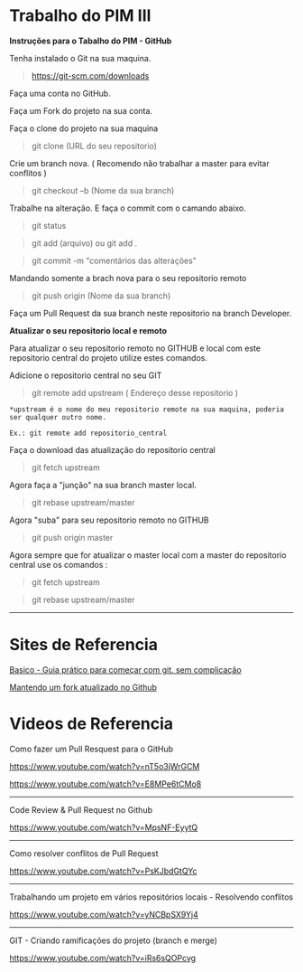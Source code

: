 # Trabalho do PIM III

**Instruções para o Tabalho do PIM - GitHub**

Tenha instalado o Git na sua maquina.

> https://git-scm.com/downloads

Faça uma conta no GitHub.

Faça um Fork do projeto na sua conta.

Faça o clone do projeto na sua maquina

> git clone (URL do seu repositorio)

Crie um branch nova. ( Recomendo não trabalhar a master para evitar conflitos )

> git checkout –b (Nome da sua branch)

Trabalhe na alteração. E faça o commit com o camando abaixo.

> git status

> git add (arquivo) ou git add .
   
> git commit -m "comentários das alterações"

Mandando somente a brach nova para o seu repositorio remoto

> git push origin (Nome da sua branch)

Faça um Pull Request da sua branch neste repositorio na branch Developer.

**Atualizar o seu repositorio local e remoto**

Para atualizar o seu repositorio remoto no GITHUB e local com este repositorio central do projeto utilize estes comandos.

Adicione o repositorio central no seu GIT

> git remote add upstream ( Endereço desse repositorio )

    *upstream é o nome do meu repositorio remote na sua maquina, poderia ser qualquer outro nome.
    
    Ex.: git remote add repositorio_central

Faça o download das atualização do repositorio central

> git fetch upstream

Agora faça a "junção" na sua branch master local.

> git rebase upstream/master

Agora "suba" para seu repositorio remoto no GITHUB

> git push origin master

Agora sempre que for atualizar o master local com a master do repositorio central use os comandos :

> git fetch upstream

> git rebase upstream/master

---

# Sites de Referencia

[Basico - Guia prático para começar com git. sem complicação](https://rogerdudler.github.io/git-guide/index.pt_BR.html)

[Mantendo um fork atualizado no Github](https://www.lambda3.com.br/2016/02/mantendo-um-fork-atualizado-no-github/)

# Videos de Referencia

Como fazer um Pull Resquest para o GitHub

https://www.youtube.com/watch?v=nT5o3jWrGCM

https://www.youtube.com/watch?v=E8MPe6tCMo8

---

Code Review & Pull Request no Github

https://www.youtube.com/watch?v=MpsNF-EyytQ

---

Como resolver conflitos de Pull Request

https://www.youtube.com/watch?v=PsKJbdGtQYc

---

Trabalhando um projeto em vários repositórios locais - Resolvendo conflitos

https://www.youtube.com/watch?v=yNCBpSX9Yj4

---

GIT - Criando ramificações do projeto (branch e merge)

https://www.youtube.com/watch?v=iRs6sQOPcvg
